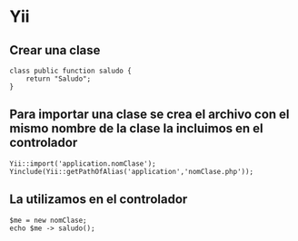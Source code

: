 # Yii
## Crear una clase 
```
class public function saludo {
	return "Saludo";
}
```
## Para importar una clase se crea el archivo con el mismo nombre de la clase la incluimos en el controlador
```
Yii::import('application.nomClase');
Yinclude(Yii::getPathOfAlias('application','nomClase.php'));
```
## La utilizamos en el controlador
```
$me = new nomClase;
echo $me -> saludo();
```
